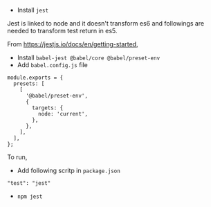 - Install `jest`

Jest is linked to node and it doesn't transform es6 and followings are needed to transform test return in es5.

From https://jestjs.io/docs/en/getting-started,
- Install `babel-jest @babel/core @babel/preset-env`
- Add `babel.config.js` file
```
module.exports = {
  presets: [
    [
      '@babel/preset-env',
      {
        targets: {
          node: 'current',
        },
      },
    ],
  ],
};
```

To run,
- Add following scritp in `package.json`
```
"test": "jest"
```
- `npm jest`
